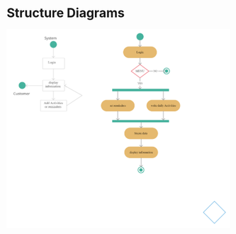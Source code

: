 # Structure Diagrams

![github-small](https://github.com/karthikg49/stepin-mini_project/blob/main/2_Architecture/behavior%20Diagrams/Behavior.png)
